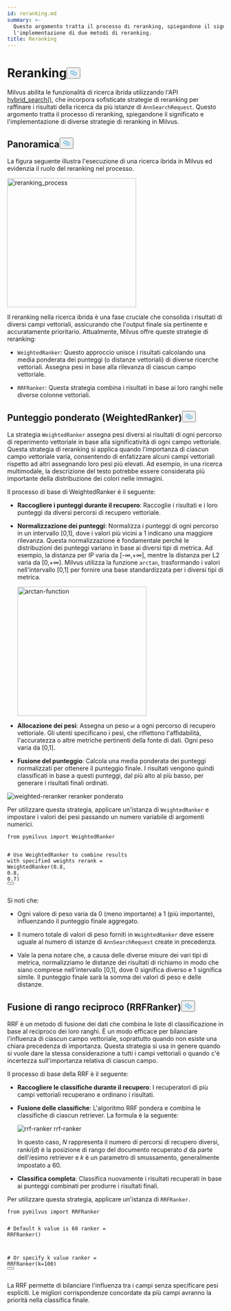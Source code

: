 ```yaml
---
id: reranking.md
summary: >-
  Questo argomento tratta il processo di reranking, spiegandone il significato e
  l'implementazione di due metodi di reranking.
title: Reranking
---
```

<h1 id="Reranking" class="common-anchor-header">Reranking<button data-href="#Reranking" class="anchor-icon" translate="no">
      <svg translate="no"
        aria-hidden="true"
        focusable="false"
        height="20"
        version="1.1"
        viewBox="0 0 16 16"
        width="16"
      >
        <path
          fill="#0092E4"
          fill-rule="evenodd"
          d="M4 9h1v1H4c-1.5 0-3-1.69-3-3.5S2.55 3 4 3h4c1.45 0 3 1.69 3 3.5 0 1.41-.91 2.72-2 3.25V8.59c.58-.45 1-1.27 1-2.09C10 5.22 8.98 4 8 4H4c-.98 0-2 1.22-2 2.5S3 9 4 9zm9-3h-1v1h1c1 0 2 1.22 2 2.5S13.98 12 13 12H9c-.98 0-2-1.22-2-2.5 0-.83.42-1.64 1-2.09V6.25c-1.09.53-2 1.84-2 3.25C6 11.31 7.55 13 9 13h4c1.45 0 3-1.69 3-3.5S14.5 6 13 6z"
        ></path>
      </svg>
    </button></h1><p>Milvus abilita le funzionalità di ricerca ibrida utilizzando l'API <a href="https://milvus.io/api-reference/pymilvus/v2.4.x/ORM/Collection/hybrid_search.md">hybrid_search()</a>, che incorpora sofisticate strategie di reranking per raffinare i risultati della ricerca da più istanze di <code translate="no">AnnSearchRequest</code>. Questo argomento tratta il processo di reranking, spiegandone il significato e l'implementazione di diverse strategie di reranking in Milvus.</p>
<h2 id="Overview" class="common-anchor-header">Panoramica<button data-href="#Overview" class="anchor-icon" translate="no">
      <svg translate="no"
        aria-hidden="true"
        focusable="false"
        height="20"
        version="1.1"
        viewBox="0 0 16 16"
        width="16"
      >
        <path
          fill="#0092E4"
          fill-rule="evenodd"
          d="M4 9h1v1H4c-1.5 0-3-1.69-3-3.5S2.55 3 4 3h4c1.45 0 3 1.69 3 3.5 0 1.41-.91 2.72-2 3.25V8.59c.58-.45 1-1.27 1-2.09C10 5.22 8.98 4 8 4H4c-.98 0-2 1.22-2 2.5S3 9 4 9zm9-3h-1v1h1c1 0 2 1.22 2 2.5S13.98 12 13 12H9c-.98 0-2-1.22-2-2.5 0-.83.42-1.64 1-2.09V6.25c-1.09.53-2 1.84-2 3.25C6 11.31 7.55 13 9 13h4c1.45 0 3-1.69 3-3.5S14.5 6 13 6z"
        ></path>
      </svg>
    </button></h2><p>La figura seguente illustra l'esecuzione di una ricerca ibrida in Milvus ed evidenzia il ruolo del reranking nel processo.</p>
<p><img translate="no" src="/docs/v2.4.x/assets/multi-vector-rerank.png" alt="reranking_process" width="300"/></p>
<p>Il reranking nella ricerca ibrida è una fase cruciale che consolida i risultati di diversi campi vettoriali, assicurando che l'output finale sia pertinente e accuratamente prioritario. Attualmente, Milvus offre queste strategie di reranking:</p>
<ul>
<li><p><code translate="no">WeightedRanker</code>: Questo approccio unisce i risultati calcolando una media ponderata dei punteggi (o distanze vettoriali) di diverse ricerche vettoriali. Assegna pesi in base alla rilevanza di ciascun campo vettoriale.</p></li>
<li><p><code translate="no">RRFRanker</code>: Questa strategia combina i risultati in base ai loro ranghi nelle diverse colonne vettoriali.</p></li>
</ul>
<h2 id="Weighted-Scoring-WeightedRanker" class="common-anchor-header">Punteggio ponderato (WeightedRanker)<button data-href="#Weighted-Scoring-WeightedRanker" class="anchor-icon" translate="no">
      <svg translate="no"
        aria-hidden="true"
        focusable="false"
        height="20"
        version="1.1"
        viewBox="0 0 16 16"
        width="16"
      >
        <path
          fill="#0092E4"
          fill-rule="evenodd"
          d="M4 9h1v1H4c-1.5 0-3-1.69-3-3.5S2.55 3 4 3h4c1.45 0 3 1.69 3 3.5 0 1.41-.91 2.72-2 3.25V8.59c.58-.45 1-1.27 1-2.09C10 5.22 8.98 4 8 4H4c-.98 0-2 1.22-2 2.5S3 9 4 9zm9-3h-1v1h1c1 0 2 1.22 2 2.5S13.98 12 13 12H9c-.98 0-2-1.22-2-2.5 0-.83.42-1.64 1-2.09V6.25c-1.09.53-2 1.84-2 3.25C6 11.31 7.55 13 9 13h4c1.45 0 3-1.69 3-3.5S14.5 6 13 6z"
        ></path>
      </svg>
    </button></h2><p>La strategia <code translate="no">WeightedRanker</code> assegna pesi diversi ai risultati di ogni percorso di reperimento vettoriale in base alla significatività di ogni campo vettoriale. Questa strategia di reranking si applica quando l'importanza di ciascun campo vettoriale varia, consentendo di enfatizzare alcuni campi vettoriali rispetto ad altri assegnando loro pesi più elevati. Ad esempio, in una ricerca multimodale, la descrizione del testo potrebbe essere considerata più importante della distribuzione dei colori nelle immagini.</p>
<p>Il processo di base di WeightedRanker è il seguente:</p>
<ul>
<li><p><strong>Raccogliere i punteggi durante il recupero</strong>: Raccoglie i risultati e i loro punteggi da diversi percorsi di recupero vettoriale.</p></li>
<li><p><strong>Normalizzazione dei punteggi</strong>: Normalizza i punteggi di ogni percorso in un intervallo [0,1], dove i valori più vicini a 1 indicano una maggiore rilevanza. Questa normalizzazione è fondamentale perché le distribuzioni dei punteggi variano in base ai diversi tipi di metrica. Ad esempio, la distanza per IP varia da [-∞,+∞], mentre la distanza per L2 varia da [0,+∞]. Milvus utilizza la funzione <code translate="no">arctan</code>, trasformando i valori nell'intervallo [0,1] per fornire una base standardizzata per i diversi tipi di metrica.</p>
<p><img translate="no" src="/docs/v2.4.x/assets/arctan.png" alt="arctan-function" width="300"/></p></li>
<li><p><strong>Allocazione dei pesi</strong>: Assegna un peso <code translate="no">w𝑖</code> a ogni percorso di recupero vettoriale. Gli utenti specificano i pesi, che riflettono l'affidabilità, l'accuratezza o altre metriche pertinenti della fonte di dati. Ogni peso varia da [0,1].</p></li>
<li><p><strong>Fusione del punteggio</strong>: Calcola una media ponderata dei punteggi normalizzati per ottenere il punteggio finale. I risultati vengono quindi classificati in base a questi punteggi, dal più alto al più basso, per generare i risultati finali ordinati.</p></li>
</ul>
<p>
  
   <span class="img-wrapper"> <img translate="no" src="/docs/v2.4.x//assets/weighted-reranker.png" alt="weighted-reranker" class="doc-image" id="weighted-reranker" />
   </span> <span class="img-wrapper"> <span>reranker ponderato</span> </span></p>
<p>Per utilizzare questa strategia, applicare un'istanza di <code translate="no">WeightedRanker</code> e impostare i valori dei pesi passando un numero variabile di argomenti numerici.</p>
<pre><code translate="no" class="language-python"><span class="hljs-keyword">from</span> pymilvus <span class="hljs-keyword">import</span> WeightedRanker

<span class="hljs-comment"># Use WeightedRanker to combine results with specified weights</span>
rerank = WeightedRanker(<span class="hljs-number">0.8</span>, <span class="hljs-number">0.8</span>, <span class="hljs-number">0.7</span>) 
<button class="copy-code-btn"></button></code></pre>
<p>Si noti che:</p>
<ul>
<li><p>Ogni valore di peso varia da 0 (meno importante) a 1 (più importante), influenzando il punteggio finale aggregato.</p></li>
<li><p>Il numero totale di valori di peso forniti in <code translate="no">WeightedRanker</code> deve essere uguale al numero di istanze di <code translate="no">AnnSearchRequest</code> create in precedenza.</p></li>
<li><p>Vale la pena notare che, a causa delle diverse misure dei vari tipi di metrica, normalizziamo le distanze dei risultati di richiamo in modo che siano comprese nell'intervallo [0,1], dove 0 significa diverso e 1 significa simile. Il punteggio finale sarà la somma dei valori di peso e delle distanze.</p></li>
</ul>
<h2 id="Reciprocal-Rank-Fusion-RRFRanker" class="common-anchor-header">Fusione di rango reciproco (RRFRanker)<button data-href="#Reciprocal-Rank-Fusion-RRFRanker" class="anchor-icon" translate="no">
      <svg translate="no"
        aria-hidden="true"
        focusable="false"
        height="20"
        version="1.1"
        viewBox="0 0 16 16"
        width="16"
      >
        <path
          fill="#0092E4"
          fill-rule="evenodd"
          d="M4 9h1v1H4c-1.5 0-3-1.69-3-3.5S2.55 3 4 3h4c1.45 0 3 1.69 3 3.5 0 1.41-.91 2.72-2 3.25V8.59c.58-.45 1-1.27 1-2.09C10 5.22 8.98 4 8 4H4c-.98 0-2 1.22-2 2.5S3 9 4 9zm9-3h-1v1h1c1 0 2 1.22 2 2.5S13.98 12 13 12H9c-.98 0-2-1.22-2-2.5 0-.83.42-1.64 1-2.09V6.25c-1.09.53-2 1.84-2 3.25C6 11.31 7.55 13 9 13h4c1.45 0 3-1.69 3-3.5S14.5 6 13 6z"
        ></path>
      </svg>
    </button></h2><p>RRF è un metodo di fusione dei dati che combina le liste di classificazione in base al reciproco dei loro ranghi. È un modo efficace per bilanciare l'influenza di ciascun campo vettoriale, soprattutto quando non esiste una chiara precedenza di importanza. Questa strategia si usa in genere quando si vuole dare la stessa considerazione a tutti i campi vettoriali o quando c'è incertezza sull'importanza relativa di ciascun campo.</p>
<p>Il processo di base della RRF è il seguente:</p>
<ul>
<li><p><strong>Raccogliere le classifiche durante il recupero</strong>: I recuperatori di più campi vettoriali recuperano e ordinano i risultati.</p></li>
<li><p><strong>Fusione delle classifiche</strong>: L'algoritmo RRF pondera e combina le classifiche di ciascun retriever. La formula è la seguente:</p>
<p>
  
   <span class="img-wrapper"> <img translate="no" src="/docs/v2.4.x//assets/rrf-ranker.png" alt="rrf-ranker" class="doc-image" id="rrf-ranker" />
   </span> <span class="img-wrapper"> <span>rrf-ranker</span> </span></p>
<p>In questo caso, 𝑁 rappresenta il numero di percorsi di recupero diversi, rank𝑖(𝑑) è la posizione di rango del documento recuperato 𝑑 da parte dell'𝑖esimo retriever e 𝑘 è un parametro di smussamento, generalmente impostato a 60.</p></li>
<li><p><strong>Classifica completa</strong>: Classifica nuovamente i risultati recuperati in base ai punteggi combinati per produrre i risultati finali.</p></li>
</ul>
<p>Per utilizzare questa strategia, applicare un'istanza di <code translate="no">RRFRanker</code>.</p>
<pre><code translate="no" class="language-python"><span class="hljs-keyword">from</span> pymilvus <span class="hljs-keyword">import</span> RRFRanker

<span class="hljs-comment"># Default k value is 60</span>
ranker = RRFRanker()

<span class="hljs-comment"># Or specify k value</span>
ranker = RRFRanker(k=<span class="hljs-number">100</span>)
<button class="copy-code-btn"></button></code></pre>
<p>La RRF permette di bilanciare l'influenza tra i campi senza specificare pesi espliciti. Le migliori corrispondenze concordate da più campi avranno la priorità nella classifica finale.</p>
